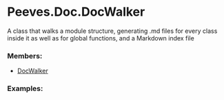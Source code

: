 # <a id="Peeves.Doc.DocWalker">Peeves.Doc.DocWalker</a>
    
A class that walks a module structure, generating .md files for every class inside it as well as for global functions, and a Markdown index file

### Members:

  - [DocWalker](DocWalker/DocWalker.md)

### Examples:

